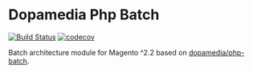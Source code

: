 Dopamedia Php Batch
=============

[![Build Status](https://travis-ci.org/dopamedia/magento-module-batch.svg?branch=master)](https://travis-ci.org/dopamedia/magento-module-batch)
[![codecov](https://codecov.io/gh/dopamedia/magento-module-batch/branch/master/graph/badge.svg)](https://codecov.io/gh/dopamedia/magento-module-batch)

Batch architecture module for Magento ^2.2 based on [dopamedia/php-batch](https://github.com/dopamedia/php-batch).